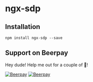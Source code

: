 # ngx-sdp

## Installation

```
npm install ngx-sdp --save
```

## Support on Beerpay
Hey dude! Help me out for a couple of :beers:!

[![Beerpay](https://beerpay.io/erdkse/ngx-sdp/badge.svg?style=beer-square)](https://beerpay.io/erdkse/ngx-sdp)  [![Beerpay](https://beerpay.io/erdkse/ngx-sdp/make-wish.svg?style=flat-square)](https://beerpay.io/erdkse/ngx-sdp?focus=wish)